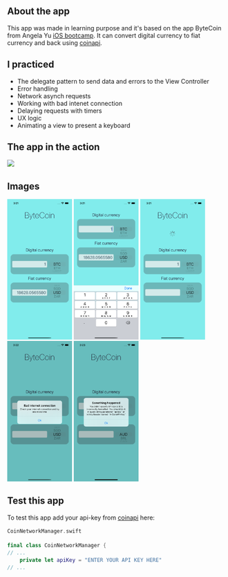 ## About the app
This app was made in learning purpose and it's based on the app ByteCoin from Angela Yu [iOS bootcamp](https://www.udemy.com/course/ios-13-app-development-bootcamp/). It can convert digital currency to fiat currency and back using [coinapi](http://coinapi.io).

## I practiсed
- The delegate pattern to send data and errors to the View Controller
- Error handling
- Network asynch requests
- Working with bad intenet connection
- Delaying requests with timers
- UX logic
- Animating a view to present a keyboard

## The app in the action
![](Images/ByteCoin.gif)

## Images
<p float="left">
  <img src="Images/Img1.png" width="150" />
  <img src="Images/Img2.png" width="150" /> 
  <img src="Images/Img3.png" width="150" />
  <img src="Images/Img4.png" width="150" />
  <img src="Images/Img5.png" width="150" />
</p>

## Test this app
To test this app add your api-key from [coinapi](http://coinapi.io) here:
```Swift
CoinNetworkManager.swift

final class CoinNetworkManager {
// ...
    private let apiKey = "ENTER YOUR API KEY HERE"
// ...
```
